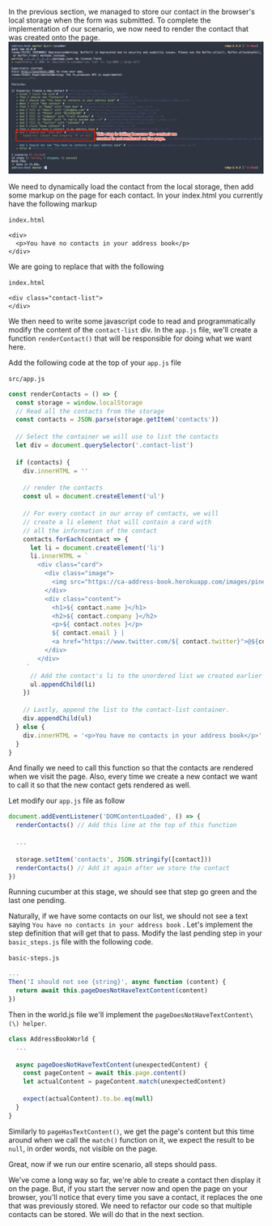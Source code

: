 In the previous section, we managed to store our contact in the browser's local storage when the form was submitted. To complete the implementation of our scenario, we now need to render the contact that was created onto the page.
![Failing step - Contact not rendered](https://github.com/CraftAcademy/ca-course-week-2/raw/master/.gitbook/assets/screenshot-2018-06-14-18.47.35.png)


We need to dynamically load the contact from the local storage, then add some markup on the page for each contact. In your index.html you currently have the following markup

`index.html`
```markup
<div>
  <p>You have no contacts in your address book</p>
</div>
```


We are going to replace that with the following

`index.html`
```markup
<div class="contact-list">
</div>
```

We then need to write some javascript code to read and programmatically modify the content of the `contact-list` div. In the `app.js` file, we'll create a function `renderContact()` that will be responsible for doing what we want here.

Add the following code at the top of your `app.js` file

`src/app.js`
```javascript
const renderContacts = () => {
  const storage = window.localStorage
  // Read all the contacts from the storage
  const contacts = JSON.parse(storage.getItem('contacts'))
 
  // Select the container we will use to list the contacts 
  let div = document.querySelector('.contact-list')
 
  if (contacts) {
    div.innerHTML = ''
   
    // render the contacts
    const ul = document.createElement('ul')
   
    // For every contact in our array of contacts, we will
    // create a li element that will contain a card with
    // all the information of the contact
    contacts.forEach(contact => {
      let li = document.createElement('li')
      li.innerHTML = `
        <div class="card">
          <div class="image">
            <img src="https://ca-address-book.herokuapp.com/images/pine.jpg" />
          </div>
          <div class="content">
            <h1>${ contact.name }</h1>
            <h2>${ contact.company }</h2>
            <p>${ contact.notes }</p> 
            ${ contact.email } | 
            <a href="https://www.twitter.com/${ contact.twitter}">@${contact.twitter}</a>
          </div>
        </div>
     `
      // Add the contact's li to the unordered list we created earlier
      ul.appendChild(li)
    })
    
    // Lastly, append the list to the contact-list container.
    div.appendChild(ul) 
  } else { 
    div.innerHTML = '<p>You have no contacts in your address book</p>' 
  }
}

```
And finally we need to call this function so that the contacts are rendered when we visit the page. Also,  every time we create a new contact we want to call it so that the new contact gets rendered as well.

Let modify our `app.js` file as follow

```javascript
document.addEventListener('DOMContentLoaded', () => {
  renderContacts() // Add this line at the top of this function
  
  ...
  
  storage.setItem('contacts', JSON.stringify([contact]))
  renderContacts() // Add it again after we store the contact
})
```

Running cucumber at this stage, we should see that step go green and the last one pending.

Naturally, if we have some contacts on our list, we should not see a text saying `You have no contacts in your address book` . Let's implement the step definition that will get that to pass. Modify the last pending step in your `basic_steps.js` file with the following code.

`basic-steps.js`
```javascript
...
Then('I should not see {string}', async function (content) {
  return await this.pageDoesNotHaveTextContent(content)
})
```


Then in the world.js file we'll implement the `pageDoesNotHaveTextContent\(\) helper`.

```javascript
class AddressBookWorld {
  ...
  
  async pageDoesNotHaveTextContent(unexpectedContent) {
    const pageContent = await this.page.content()
    let actualContent = pageContent.match(unexpectedContent)
 
    expect(actualContent).to.be.eq(null)
  }
}
```

Similarly to `pageHasTextContent()`, we get the page's content but this time around when we call the `match()` function on it, we expect the result to be `null`, in order words, not visible on the page.

Great, now if we run our entire scenario, all steps should pass.

We've come a long way so far, we're able to create a contact then display it on the page. But, if you start the server now and open the page on your browser, you'll notice that every time you save a contact, it replaces the one that was previously stored. We need to refactor our code so that multiple contacts can be stored. We will do that in the next section.